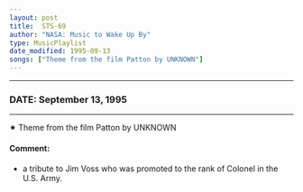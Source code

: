 ```yaml
---
layout: post
title:  STS-69
author: "NASA: Music to Wake Up By"
type: MusicPlaylist
date_modified: 1995-09-13
songs: ["Theme from the film Patton by UNKNOWN"]
---
```


----
### DATE: September 13, 1995
----
✷ Theme from the film Patton by UNKNOWN

#### Comment:
* a tribute to Jim Voss who was promoted to the rank of Colonel in the U.S. Army.



<br/>
<center>
	<a target="_blank"
	   href="https://twitter.com/intent/tweet?hashtags=Space,NASA,Playlist,NASAWakeupCalls,SpaceProgram&text={{ page.author}}, '{{ page.songs.first }}' {{ page.title }}, {{ page.date | date: '%B %d, %Y' }}. {{ site.url }}{{ page.url }}&via=nasawakeupcalls"><i class="fab fa-twitter" alt="Tweet this page" style="font-size: 1.3em;"></i></a>
	&nbsp; 	<i class="fas fa-user-astronaut" style="font-size: 1.5em;"></i> &nbsp;
    <a type="amzn" search="'Theme from the film Patton by UNKNOWN'" category="popular music">
    <i class="fab fa-amazon" style="font-size: 1.3em;"></i></a>
</center>
